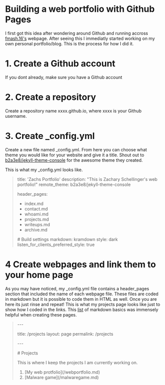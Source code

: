 # Building a web portfolio with Github Pages

I first got this idea after wondering around Github and running accross [fmash.16's](https://fmash16.github.io/content/posts/ssg5_site.html) webpage. After seeing this I immediatly started working on my own personal portfolio/blog. This is the process for how I did it. 

# 1. Create a Github account
If you dont already, make sure you have a Github account
# 2. Create a repository
Create a repository name xxxx.github.io, where xxxx is your Github username. 
# 3. Create _config.yml
Create a new file named _config.yml. From here you can choose what theme you would like for your website and give it a title. Shout out to [b2a3e8/jekyll-theme-console](https://github.com/b2a3e8/jekyll-theme-console) for the awesome theme they created. 

This is what my _config.yml looks like.

>title: 'Zachs Portfolio'
>description: "This is Zachary Schellinger's web portfolio!"
>remote_theme: b2a3e8/jekyll-theme-console
>
>header_pages: 
>  - index.md
>  - contact.md
>  - whoami.md
>  - projects.md
>  - writeups.md
>  - archive.md
>
>\# Build settings
>markdown: kramdown
>style: dark
>listen_for_clients_preferred_style: true

# 4 Create webpages and link them to your home page
As you may have noticed, my _config.yml file contains a header_pages section that included the name of each webpage file. These files are coded in markdown but it is possible to code them in HTML as well. Once you are here its just rinse and repeat! This is what my projects page looks like just to show how I coded in the links. This [list](https://www.markdownguide.org/basic-syntax/#lists-1) of markdown basics was immensely helpful when creating these pages. 

>\---
>
>title: /projects
>layout: page
>permalink: /projects
>
>\---
>
>\# Projects
>
>This is where I keep the projects I am currently working on.
>1. \[My web protfolio](/webportfolio.md)
>2. \[Malware game](/malwaregame.md)
